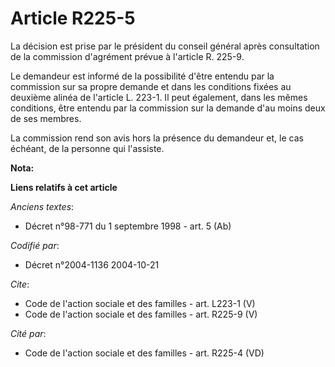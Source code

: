 # Article R225-5

La décision est prise par le président du conseil général après consultation de la commission d'agrément prévue à l'article
R. 225-9. 

Le demandeur est informé de la possibilité d'être entendu par la commission sur sa propre demande et dans les conditions
fixées au deuxième alinéa de l'article L. 223-1. Il peut également, dans les mêmes conditions, être entendu par la commission
sur la demande d'au moins deux de ses membres. 

La commission rend son avis hors la présence du demandeur et, le cas échéant, de la personne qui l'assiste.

**Nota:**



**Liens relatifs à cet article**

_Anciens textes_:

  - Décret n°98-771 du 1 septembre 1998 - art. 5 (Ab)

_Codifié par_:

  - Décret n°2004-1136 2004-10-21

_Cite_:

  - Code de l'action sociale et des familles - art. L223-1 (V)
  - Code de l'action sociale et des familles - art. R225-9 (V)

_Cité par_:

  - Code de l'action sociale et des familles - art. R225-4 (VD)
